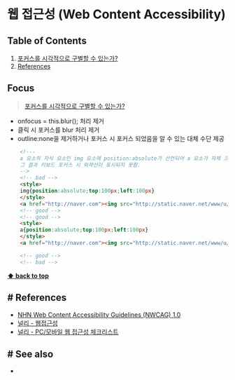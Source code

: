 # 웹 접근성 (Web Content Accessibility)

## Table of Contents

  1. [포커스를 시각적으로 구별할 수 있는가?](#focus)
  1. [References](#references)
  

## Focus
> [포커스를 시각적으로 구별할 수 있는가?](https://nuli.navercorp.com/sharing/a11y/checklist/6.3.1)
- onfocus = this.blur(); 처리 제거
- 클릭 시 포커스를 blur 처리 제거
- outline:none을 제거하거나 포커스 시 포커스 되었음을 알 수 있는 대체 수단 제공
    
```html
    <!---
    a 요소의 자식 요소인 img 요소에 position:absolute가 선언되어 a 요소가 자체 크기를 갖지 못하게 됨.
    그 결과 키보드 포커스 시 외곽선이 표시되지 못함.
    -->
    <!-- bad -->
    <style>
    img{position:absolute;top:100px;left:100px}
    </style>
    <a href="http://naver.com"><img src="http://static.naver.net/www/u/2010/0611/nmms_215646753.gif" alt="네이버"></a>
    <!-- good -->
    <!-- good -->
    <style>
    a{position:absolute;top:100px;left:100px}
    </style>
    <a href="http://naver.com"><img src="http://static.naver.net/www/u/2010/0611/nmms_215646753.gif" alt="네이버"></a>
```
        
```html
    <!-- good -->
    <!-- bad -->
```

**[⬆ back to top](#table-of-contents)**


## # References
- [NHN Web Content Accessibility Guidelines (NWCAG) 1.0](https://nuli.navercorp.com/sharing/a11y/nwcag)
- [널리 - 웹접근성](https://nuli.navercorp.com/sharing/a11y/education#task4)
- [널리 - PC/모바일 웹 접근성 체크리스트](https://nuli.navercorp.com/sharing/a11y/checklist/1.1.1)


## # See also
- 
